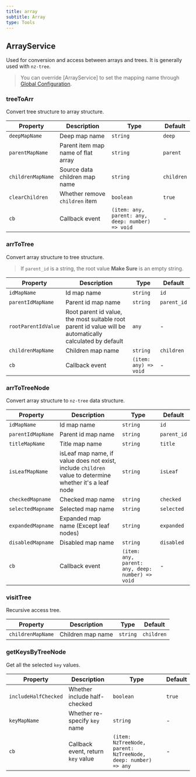 ```yaml
---
title: array
subtitle: Array
type: Tools
---
```


## ArrayService

Used for conversion and access between arrays and trees. It is generally used with `nz-tree`.

> You can override [ArrayService] to set the mapping name through [Global Configuration](/docs/global-config).

### treeToArr

Convert tree structure to array structure.

| Property | Description | Type | Default |
|----------|-------------|------|---------|
| `deepMapName` | Deep map name | `string` | `deep` |
| `parentMapName` | Parent item map name of flat array | `string` | `parent` |
| `childrenMapName` | Source data children map name | `string` | `children` |
| `clearChildren` | Whether remove `children` item | `boolean` | `true` |
| `cb` | Callback event | `(item: any, parent: any, deep: number) => void` | - |

### arrToTree

Convert array structure to tree structure.

> If `parent_id` is a string, the root value **Make Sure** is an empty string.

| Property | Description | Type | Default |
|----------|-------------|------|---------|
| `idMapName` | Id map name | `string` | `id` |
| `parentIdMapName` | Parent id map name | `string` | `parent_id` |
| `rootParentIdValue` | Root parent id value, the most suitable root parent id value will be automatically calculated by default | `any` | - |
| `childrenMapName` | Children map name | `string` | `children` |
| `cb` | Callback event | `(item: any) => void` | - |

### arrToTreeNode

Convert array structure to `nz-tree` data structure.

| Property | Description | Type | Default |
|----------|-------------|------|---------|
| `idMapName` | Id map name | `string` | `id` |
| `parentIdMapName` | Parent id map name | `string` | `parent_id` |
| `titleMapName` | Title map name | `string` | `title` |
| `isLeafMapName` | isLeaf map name, if value does not exist, include `children` value to determine whether it's a leaf node | `string` | `isLeaf` |
| `checkedMapname` | Checked map name | `string` | `checked` |
| `selectedMapname` | Selected map name | `string` | `selected` |
| `expandedMapname` | Expanded map name (Except leaf nodes) | `string` | `expanded` |
| `disabledMapname` | Disabled map name | `string` | `disabled` |
| `cb` | Callback event | `(item: any, parent: any, deep: number) => void` | - |

### visitTree

Recursive access tree.

| Property | Description | Type | Default |
|----------|-------------|------|---------|
| `childrenMapName` | Children map name | `string` | `children` |

### getKeysByTreeNode

Get all the selected `key` values.

| Property | Description | Type | Default |
|----------|-------------|------|---------|
| `includeHalfChecked` | Whether include half-checked | `boolean` | `true` |
| `keyMapName` | Whether re-specify `key` name | `string` | - |
| `cb` | Callback event, return `key` value | `(item: NzTreeNode, parent: NzTreeNode, deep: number) => any` | - |

